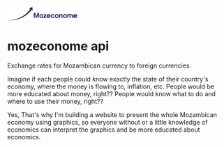 <p align="left">
  <img alt="Fyle" src="https://github.com/bboa3/mozeconome-api/blob/main/logo.png" width="160" />
</p>

# mozeconome api
Exchange rates for Mozambican currency to foreign currencies.

Imagine if each people could know exactly the state of their country's economy, where the money is flowing to, inflation, etc. 
People would be more educated about money, right?? People would know what to do and where to use their money, right?? 

Yes, That's why I'm building a website to present the whole Mozambican economy using graphics,
so everyone without or a little knowledge of economics can interpret the graphics and be more educated about economics.
